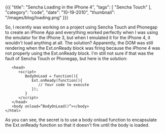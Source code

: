 {{{
    "title": "Sencha Loading in the iPhone 4",
    "tags": [ "Sencha Touch" ],
    "category": "code",
    "date": "10-19-2010",
    "thumbnail": "/images/blog/loading.png"
}}}

So, I recently was working on a project using Sencha Touch and Phonegap to create an iPhone App and everything worked perfectly when I was using the emulator for the iPhone 3, but when I emulated it for the iPhone 4, it wouldn't load anything at all.  The solution?  Apparently, the DOM was still rendering when the Ext.onReady block was firing because the iPhone 4 was not properly using the Ext.onReady block.  I'm still not sure if that was the fault of Sencha Touch or Phonegap, but here is the solution:

```html4strict
   <head>
      <script>
         BodyOnLoad = function(){
            Ext.onReady(function(){
               // Your code to execute
            });
         }
      </script>
   </head>
   <body onload=”BodyOnLoad()”></body>
</html>
```

As you can see, the secret is to use a body onload function to encapsulate the Ext.onReady function so that it doesn't fire until the body is loaded.